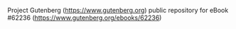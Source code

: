 Project Gutenberg (https://www.gutenberg.org) public repository for eBook #62236 (https://www.gutenberg.org/ebooks/62236)
